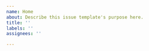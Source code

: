 ```yaml
---
name: Home
about: Describe this issue template's purpose here.
title: ''
labels: ''
assignees: ''

---
```



